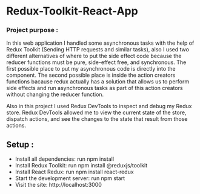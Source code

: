 # Redux-Toolkit-React-App


### Project purpose :

In this web application I handled some asynchronous tasks with the help of Redux Toolkit (Sending HTTP requests and similar tasks), also I used two different alternatives of where to put the side effect code because the reducer functions must be pure, side-effect free, and synchronous. The first possible place to put my asynchronous code is directly into the component. The second possible place is inside the action creators functions bacause redux actually has a solution that allows us to perform side effects and run asynchronous tasks as part of this action creators without changing the reducer function. 

Also in this project I used Redux DevTools to inspect and debug my Redux store. Redux DevTools allowed me to view the current state of the store, dispatch actions, and see the changes to the state that result from those actions.



## Setup :

- Install all dependencies: run npm install
- Install Redux Toolkit: run npm install @reduxjs/toolkit
- Install React Redux: run npm install react-redux
- Start the development server: run npm start
- Visit the site: http://localhost:3000
